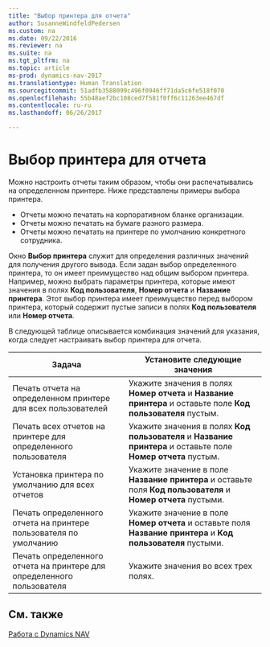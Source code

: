 ```yaml
---
title: "Выбор принтера для отчета"
author: SusanneWindfeldPedersen
ms.custom: na
ms.date: 09/22/2016
ms.reviewer: na
ms.suite: na
ms.tgt_pltfrm: na
ms.topic: article
ms-prod: dynamics-nav-2017
ms.translationtype: Human Translation
ms.sourcegitcommit: 51adfb3588099c496f0946ff71da5c6fe518f070
ms.openlocfilehash: 55b48aef2bc108ced7f581f0ff6c11263ee467df
ms.contentlocale: ru-ru
ms.lasthandoff: 06/26/2017

---
```

    
# <a name="specify-printer-selection-for-reports"></a>Выбор принтера для отчета
Можно настроить отчеты таким образом, чтобы они распечатывались на определенном принтере. Ниже представлены примеры выбора принтера. 

- Отчеты можно печатать на корпоративном бланке организации.
- Отчеты можно печатать на бумаге разного размера.
- Отчеты можно печатать на принтере по умолчанию конкретного сотрудника.

Окно **Выбор принтера** служит для определения различных значений для получения другого вывода. Если задан выбор определенного принтера, то он имеет преимущество над общим выбором принтера. Например, можно выбрать параметры принтера, которые имеют значения в полях **Код пользователя**, **Номер отчета** и **Название принтера**. Этот выбор принтера имеет преимущество перед выбором принтера, который содержит пустые записи в полях **Код пользователя** или **Номер отчета**. 

В следующей таблице описывается комбинация значений для указания, когда следует настраивать выбор принтера для отчета.

|Задача                                                 |Установите следующие значения                                             |
|---------------------------------------------------|---------------------------------------------------------------------|
|Печать отчета на определенном принтере для всех пользователей |Укажите значения в полях **Номер отчета** и **Название принтера** и оставьте поле **Код пользователя** пустым.|
|Печать всех отчетов на принтере для определенного пользователя|Укажите значения в полях **Код пользователя** и **Название принтера** и оставьте поле **Номер отчета** пустым.|
|Установка принтера по умолчанию для всех отчетов|Укажите значение в поле **Название принтера** и оставьте поля **Код пользователя** и **Номер отчета** пустыми.|
|Печать определенного отчета на принтере пользователя по умолчанию|Укажите значение в поле **Номер отчета** и оставьте поля **Название принтера** и **Код пользователя** пустыми.|
|Печать определенного отчета на принтере для определенного пользователя|Укажите значения во всех трех полях.|

## <a name="see-also"></a>См. также
[Работа с Dynamics NAV](ui-work-product.md)

